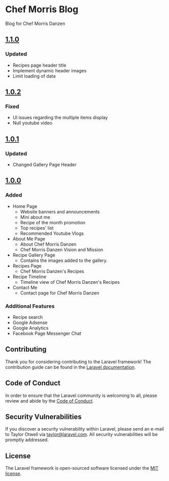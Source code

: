 # Chef Morris Blog
Blog for Chef Morris Danzen

## [1.1.0](https://wecreate.atlassian.net/browse/CMB-126)
### Updated
- Recipes page header title
- Implement dynamic header images
- Limit loading of data

## [1.0.2](https://wecreate.atlassian.net/browse/CMB-125)
### Fixed
- UI issues regarding the multiple items display
- Null youtube video

## [1.0.1](https://wecreate.atlassian.net/browse/CMB-123)
### Updated
- Changed Gallery Page Header

## [1.0.0](https://wecreate.atlassian.net/browse/CMB-1)
### Added
- Home Page
  - Website banners and announcements
  - Mini about me
  - Recipe of the month promotion
  - Top recipes' list
  - Recommended Youtube Vlogs
- About Me Page
  - About Chef Morris Danzen
  - Chef Morris Danzen Vision and Mission
- Recipe Gallery Page
  - Contains the images added to the gallery.
- Recipes Page
  - Chef Morris Danzen's Recipes
- Recipe Timeline
  - Timeline view of Chef Morris Danzen's Recipes
- Contact Me
  - Contact page for Chef Morris Danzen

### Additional Features
- Recipe search
- Google Adsense
- Google Analytics
- Facebook Page Messenger Chat

## Contributing

Thank you for considering contributing to the Laravel framework! The contribution guide can be found in the [Laravel documentation](https://laravel.com/docs/contributions).

## Code of Conduct

In order to ensure that the Laravel community is welcoming to all, please review and abide by the [Code of Conduct](https://laravel.com/docs/contributions#code-of-conduct).

## Security Vulnerabilities

If you discover a security vulnerability within Laravel, please send an e-mail to Taylor Otwell via [taylor@laravel.com](mailto:taylor@laravel.com). All security vulnerabilities will be promptly addressed.

## License

The Laravel framework is open-sourced software licensed under the [MIT license](https://opensource.org/licenses/MIT).
